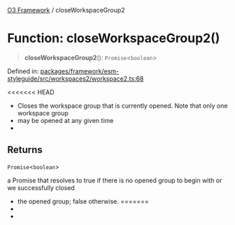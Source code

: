 [O3 Framework](../API.md) / closeWorkspaceGroup2

# Function: closeWorkspaceGroup2()

> **closeWorkspaceGroup2**(): `Promise`\<`boolean`\>

Defined in: [packages/framework/esm-styleguide/src/workspaces2/workspace2.ts:68](https://github.com/openmrs/openmrs-esm-core/blob/main/packages/framework/esm-styleguide/src/workspaces2/workspace2.ts#L68)

<<<<<<< HEAD
 * Closes the workspace group that is currently opened. Note that only one workspace group
 * may be opened at any given time
 *

## Returns

`Promise`\<`boolean`\>

a Promise that resolves to true if there is no opened group to begin with or we successfully closed
 * the opened group; false otherwise.
=======
 * 
 *
